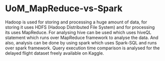 # UoM_MapReduce-vs-Spark

Hadoop is used for storing and processing a huge amount of data, for storing it uses HDFS (Hadoop Distributed File System) and for processing its uses MapReduce. For analysing hive can be used which uses hiveQL statement which runs over MapReduce framework to analyse the data. And also, analysis can be done by using spark which uses Spark-SQL and runs over spark framework. Query execution time comparison is analysed for the delayed flight dataset freely available on Kaggle.
